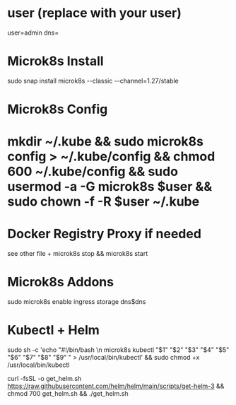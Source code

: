 # user (replace with your user)
user=admin
dns=

# Microk8s Install
sudo snap install microk8s --classic --channel=1.27/stable

# Microk8s Config
# mkdir ~/.kube && sudo microk8s config > ~/.kube/config && chmod 600 ~/.kube/config && sudo usermod -a -G microk8s $user && sudo chown -f -R $user ~/.kube

# Docker Registry Proxy if needed
see other file + microk8s stop && microk8s start

# Microk8s Addons
sudo microk8s enable ingress storage dns$dns

# Kubectl + Helm
sudo sh -c 'echo "#!/bin/bash \n microk8s kubectl "\$1" "\$2" "\$3" "\$4" "\$5" "\$6" "\$7" "\$8" "\$9" " > /usr/local/bin/kubectl' && sudo chmod +x /usr/local/bin/kubectl

curl -fsSL -o get_helm.sh https://raw.githubusercontent.com/helm/helm/main/scripts/get-helm-3 && chmod 700 get_helm.sh && ./get_helm.sh

